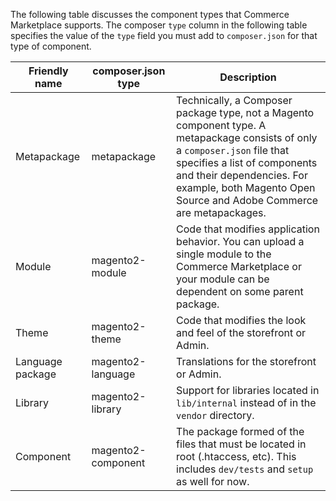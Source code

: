 The following table discusses the component types that Commerce Marketplace supports. The composer `type` column in the following table specifies the value of the `type` field you must add to `composer.json` for that type of component.

|Friendly name|composer.json type|Description|
|--- |--- |--- |
|Metapackage|metapackage|Technically, a Composer package type, not a Magento component type. A metapackage consists of only a `composer.json` file that specifies a list of components and their dependencies. For example, both Magento Open Source and Adobe Commerce are metapackages.|
|Module|magento2-module|Code that modifies application behavior. You can upload a single module to the Commerce Marketplace or your module can be dependent on some parent package.|
|Theme|magento2-theme|Code that modifies the look and feel of the storefront or Admin.|
|Language package|magento2-language|Translations for the storefront or Admin.|
|Library|magento2-library|Support for libraries located in `lib/internal` instead of in the `vendor` directory.|
|Component|magento2-component|The package formed of the files that must be located in root (.htaccess, etc). This includes `dev/tests` and `setup` as well for now.|
